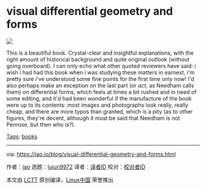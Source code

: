 [#]: subject: "visual differential geometry and forms"
[#]: via: "https://jao.io/blog/visual-differential-geometry-and-forms.html"
[#]: author: "jao https://jao.io"
[#]: collector: "lujun9972"
[#]: translator: " "
[#]: reviewer: " "
[#]: publisher: " "
[#]: url: " "

visual differential geometry and forms
======

![][1]

This is a beautiful book. Crystal-clear and insightful explanations, with the right amount of historical background and quite original outlook (without going overboard). I can only echo what other quoted reviewers have said: i wish i had had this book when i was studying these matters in earnest, i'm pretty sure i've understood some fine points for the first time only now! I'd also perhaps make an exception on the last part (or _act_, as Needham calls them) on differential forms, which feels at times a bit rushed and in need of some editing, and it'd had been wonderful if the manufacture of the book were up to its contents: most images and photographs look really, really cheap, and there are more typos than granted, which is a pity (as to other figures, they're decent, although it must be said that Needham is not Penrose, but then who is?).

[Tags][2]: [books][3]

--------------------------------------------------------------------------------

via: https://jao.io/blog/visual-differential-geometry-and-forms.html

作者：[jao][a]
选题：[lujun9972][b]
译者：[译者ID](https://github.com/译者ID)
校对：[校对者ID](https://github.com/校对者ID)

本文由 [LCTT](https://github.com/LCTT/TranslateProject) 原创编译，[Linux中国](https://linux.cn/) 荣誉推出

[a]: https://jao.io
[b]: https://github.com/lujun9972
[1]: https://jao.io/img/visual-differential-geometry.jpg
[2]: https://jao.io/blog/tags.html
[3]: https://jao.io/blog/tag-books.html
